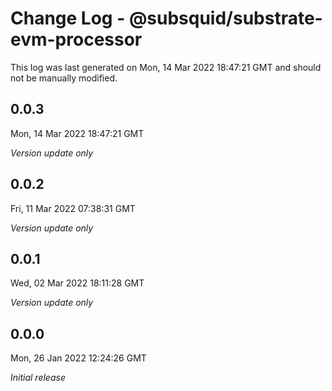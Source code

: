 # Change Log - @subsquid/substrate-evm-processor

This log was last generated on Mon, 14 Mar 2022 18:47:21 GMT and should not be manually modified.

## 0.0.3
Mon, 14 Mar 2022 18:47:21 GMT

_Version update only_

## 0.0.2
Fri, 11 Mar 2022 07:38:31 GMT

_Version update only_

## 0.0.1
Wed, 02 Mar 2022 18:11:28 GMT

_Version update only_

## 0.0.0
Mon, 26 Jan 2022 12:24:26 GMT

_Initial release_

